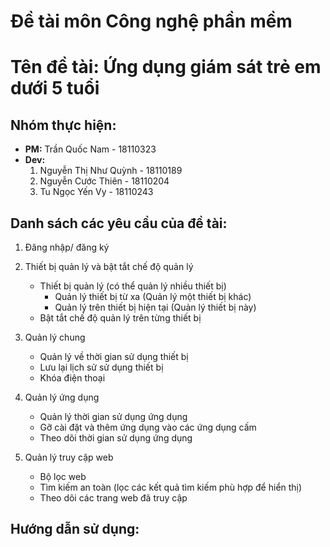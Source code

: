# Đề tài môn Công nghệ phần mềm
# Tên đề tài: Ứng dụng giám sát trẻ em dưới 5 tuổi

## Nhóm thực hiện:
+ **PM:** Trần Quốc Nam - 18110323
+ **Dev:**
    1. Nguyễn Thị Như Quỳnh - 18110189
    2. Nguyễn Cước Thiên - 18110204
    3. Tu Ngọc Yến Vy - 18110243

## Danh sách các yêu cầu của đề tài:
1. Đăng nhập/ đăng ký

2. Thiết bị quản lý và bật tắt chế độ quản lý
    - Thiết bị quản lý (có thể quản lý nhiều thiết bị)
        - Quản lý thiết bị từ xa (Quản lý một thiết bị khác)
        - Quản lý trên thiết bị hiện tại (Quản lý thiết bị này)
    - Bật tắt chế độ quản lý trên từng thiết bị

3. Quản lý chung
    - Quản lý về thời gian sử dụng thiết bị
    - Lưu lại lịch sử sử dụng thiết bị
    - Khóa điện thoại

4. Quản lý ứng dụng
    - Quản lý thời gian sử dụng ứng dụng
    - Gỡ cài đặt và thêm ứng dụng vào các ứng dụng cấm
    - Theo dõi thời gian sử dụng ứng dụng

5. Quản lý truy cập web
    - Bộ lọc web
    - Tìm kiếm an toàn (lọc các kết quả tìm kiếm phù hợp để hiển thị)
    - Theo dõi các trang web đã truy cập

## Hướng dẫn sử dụng:
